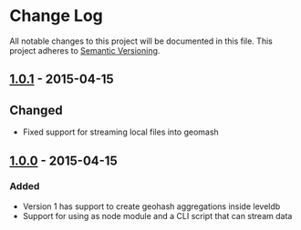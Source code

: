 # Change Log
All notable changes to this project will be documented in this file.
This project adheres to [Semantic Versioning](http://semver.org/).

## [1.0.1] - 2015-04-15
## Changed
* Fixed support for streaming local files into geomash

## [1.0.0] - 2015-04-15
### Added 
* Version 1 has support to create geohash aggregations inside leveldb
* Support for using as node module and a CLI script that can stream data 

[1.0.1]: https://github.com/chelm/geomash/compare/v1.0.0...v1.0.1
[1.0.0]: https://github.com/chelm/geomash/releases/tag/v1.0.0
